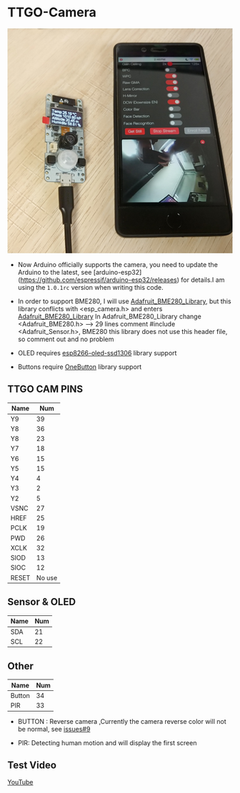 TTGO-Camera
=====================

![pic](image/1.jpg)

- Now Arduino officially supports the camera, you need to update the Arduino to the latest, see [arduino-esp32] (https://github.com/espressif/arduino-esp32/releases) for details.I am using the `1.0.1rc` version when writing this code.
  
- In order to support BME280, I will use [Adafruit_BME280_Library](https://github.com/adafruit/Adafruit_BME280_Library), but this library conflicts with <esp_camera.h> and enters [Adafruit_BME280_Library](https://github.com/adafruit/Adafruit_BME280_Library) In Adafruit_BME280_Library change <Adafruit_BME280.h> --> 29 lines comment #include <Adafruit_Sensor.h>, BME280 this library does not use this header file, so comment out and no problem

- OLED requires [esp8266-oled-ssd1306](https://github.com/ThingPulse/esp8266-oled-ssd1306) library support
  
- Buttons require [OneButton](https://github.com/mathertel/OneButton) library support

## TTGO CAM PINS
| Name  | Num    |
| ----- | ------ |
| Y9    | 39     |
| Y8    | 36     |
| Y8    | 23     |
| Y7    | 18     |
| Y6    | 15     |
| Y5    | 15     |
| Y4    | 4      |
| Y3    | 2      |
| Y2    | 5      |
| VSNC  | 27     |
| HREF  | 25     |
| PCLK  | 19     |
| PWD   | 26     |
| XCLK  | 32     |
| SIOD  | 13     |
| SIOC  | 12     |
| RESET | No use |

## Sensor & OLED
| Name | Num |
| ---- | --- |
| SDA  | 21  |
| SCL  | 22  |

## Other
| Name   | Num |
| ------ | --- |
| Button | 34  |
| PIR    | 33  |

* BUTTON : Reverse camera ,Currently the camera reverse color will not be normal, see [issues#9](https://github.com/espressif/esp32-camera/issues/9)
  
* PIR: Detecting human motion and will display the first screen


## Test Video
[YouTube](https://www.youtube.com/watch?v=CibcsmurTbo)
